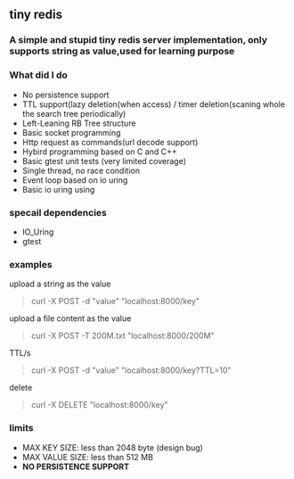 ## tiny redis

### A simple and stupid tiny redis server implementation, only supports string as value,used for learning purpose

### What did I do
- No persistence support
- TTL support(lazy deletion(when access) / timer deletion(scaning whole the search tree periodically)
- Left-Leaning RB Tree structure
- Basic socket programming
- Http request as commands(url decode support)
- Hybird programming based on C and C++
- Basic gtest unit tests (very limited coverage)
- Single thread, no race condition
- Event loop based on io uring
- Basic io uring using

### specail dependencies
- IO\_Uring
- gtest

### examples

upload a string as the value
> curl -X POST -d "value" "localhost:8000/key"

upload a file content as the value 
> curl -X POST -T 200M.txt "localhost:8000/200M"

TTL/s 
> curl -X POST -d "value" "localhost:8000/key?TTL=10"

delete
> curl -X DELETE "localhost:8000/key"


### limits
- MAX KEY SIZE: less than 2048 byte (design bug)
- MAX VALUE SIZE: less than 512 MB
- **NO PERSISTENCE SUPPORT**
